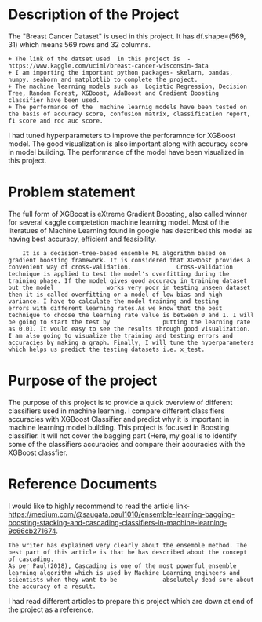 # Description of the Project

The "Breast Cancer Dataset" is used in this project. It has df.shape=(569, 31) which means 569 rows and 32 columns.  

    + The link of the datset used  in this project is  -https://www.kaggle.com/uciml/breast-cancer-wisconsin-data 
    + I am importing the important python packages- skelarn, pandas, numpy, seaborn and matplotlib to complete the project.
    + The machine learning models such as  Logistic Regression, Decision Tree, Random Forest, XGBoost, AdaBoost and Gradient Boosting classifier have been used. 
    + The performance of the  machine learnig models have been tested on the basis of accuracy score, confusion matrix, classification report, f1 score and roc auc score.
     
I had tuned hyperparameters  to improve the perforamnce for XGBoost model. The good visualization is also important along with accuracy score in model building. The performance of the model have been  visualized in this project. 

# Problem statement

The full form of XGBoost is eXtreme Gradient Boosting, also called winner for several kaggle competetion machine learning model. Most of the literatues of Machine Learning found in google has described this model as having best accuracy, efficient and feasibility.
            
        It is a decision-tree-based ensemble ML algorithm based on gradient boosting framework. It is considered that XGBoost provides a convenient way of cross-validation.             Cross-validation technique is applied to test the model's overfitting during the training phase. If the model gives good accuracy in training dataset but the model               works very poor in testing unseen dataset then it is called overfitting or a model of low bias and high variance. I have to calculate the model training and testing             errors with different learning rates.As we know that the best technique to choose the learning rate value is between 0 and 1. I will be going to start the test by               putting the learning rate as 0.01. It would easy to see the results through good visualization. I am also going to visualize the training and testing errors and                 accuracies by making a graph. Finally, I will tune the hyperparameters which helps us predict the testing datasets i.e. x_test. 

# Purpose of the project

The purpose of this project is to provide a quick overview of different classifiers used in machine learning.
I compare different classifiers accuracies with XGBoost Classifier and predict why it is important in machine learning model building.
This project is focused in Boosting classifier. It will not cover the bagging part (Here, my goal is to identify some of the classifiers accuracies and compare their accuracies with the XGBoost classfier.

# Reference Documents

I would like to highly recommend to read the article link-https://medium.com/@saugata.paul1010/ensemble-learning-bagging-boosting-stacking-and-cascading-classifiers-in-machine-learning-9c66cb271674. 

    The writer has explained very clearly about the ensemble method. The best part of this article is that he has described about the concept of cascading.
    As per Paul(2018), Cascading is one of the most powerful ensemble learning algorithm which is used by Machine Learning engineers and scientists when they want to be             absolutely dead sure about the accuracy of a result.
        
I had read different articles to prepare this project which are down at end of the project as a reference.
